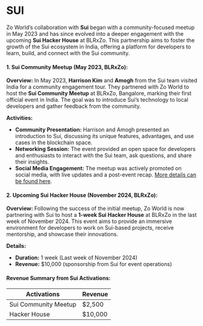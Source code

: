 # SUI

Zo World’s collaboration with **Sui** began with a community-focused meetup in May 2023 and has since evolved into a deeper engagement with the upcoming **Sui Hacker House** at BLRxZo. This partnership aims to foster the growth of the Sui ecosystem in India, offering a platform for developers to learn, build, and connect with the Sui community.

#### **1. Sui Community Meetup (May 2023, BLRxZo):**

**Overview:** In May 2023, **Harrison Kim** and **Amogh** from the Sui team visited India for a community engagement tour. They partnered with Zo World to host the **Sui Community Meetup** at BLRxZo, Bangalore, marking their first official event in India. The goal was to introduce Sui’s technology to local developers and gather feedback from the community.

**Activities:**

* **Community Presentation:** Harrison and Amogh presented an introduction to Sui, discussing its unique features, advantages, and use cases in the blockchain space.
* **Networking Session:** The event provided an open space for developers and enthusiasts to interact with the Sui team, ask questions, and share their insights.
* **Social Media Engagement:** The meetup was actively promoted on social media, with live updates and a post-event recap. [More details can be found here](https://x.com/theharrisonkim/status/1652901488715509761).

#### **2. Upcoming Sui Hacker House (November 2024, BLRxZo):**

**Overview:** Following the success of the initial meetup, Zo World is now partnering with Sui to host a **1-week Sui Hacker House** at BLRxZo in the last week of November 2024. This event aims to provide an immersive environment for developers to work on Sui-based projects, receive mentorship, and showcase their innovations.

**Details:**

* **Duration:** 1 week (Last week of November 2024)
* **Revenue:** $10,000 (sponsorship from Sui for event operations)

#### **Revenue Summary from Sui Activations:**

| Activations          | Revenue |
| -------------------- | ------- |
| Sui Community Meetup | $2,500  |
| Hacker House         | $10,000 |
